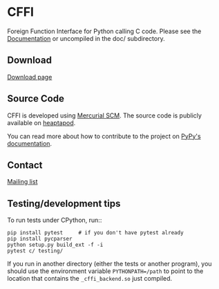 CFFI
====

Foreign Function Interface for Python calling C code.
Please see the [Documentation](http://cffi.readthedocs.org/) or uncompiled
in the doc/ subdirectory.

Download
--------

[Download page](https://foss.heptapod.net/pypy/cffi/-/tags)

Source Code
-----------

CFFI is developed using [Mercurial SCM](mercurial-scm.org/).
The source code is publicly available on
[heaptapod](https://foss.heptapod.net/pypy/cffi).

You can read more about how to contribute to the project on
[PyPy's documentation](https://doc.pypy.org/en/latest/contributing.html).

Contact
-------

[Mailing list](https://groups.google.com/forum/#!forum/python-cffi)

Testing/development tips
------------------------

To run tests under CPython, run::

    pip install pytest     # if you don't have pytest already
    pip install pycparser
    python setup.py build_ext -f -i
    pytest c/ testing/

If you run in another directory (either the tests or another program),
you should use the environment variable ``PYTHONPATH=/path`` to point
to the location that contains the ``_cffi_backend.so`` just compiled.
